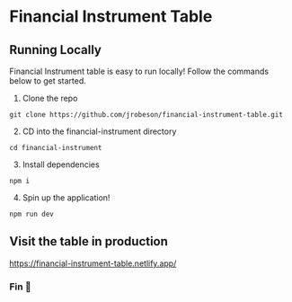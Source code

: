 # Financial Instrument Table

## Running Locally

Financial Instrument table is easy to run locally! Follow the commands below to get started.

1. Clone the repo

```
git clone https://github.com/jrobeson/financial-instrument-table.git

```

2. CD into the financial-instrument directory

```
cd financial-instrument
```

3. Install dependencies

```
npm i
```

4. Spin up the application!

```
npm run dev
```

## Visit the table in production

https://financial-instrument-table.netlify.app/

### Fin 👐
